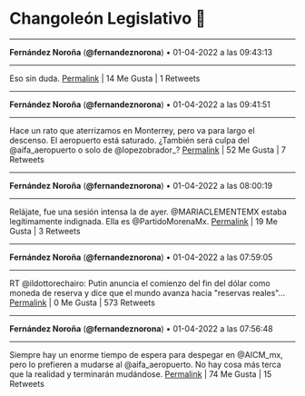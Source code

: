 # Changoleón Legislativo 🙈
*****
**Fernández Noroña** (**@fernandeznorona**) • 01-04-2022 a las 09:43:13
*****
Eso sin duda.
[Permalink](https://twitter.com/fernandeznorona/status/1509949518535610370) | 14 Me Gusta | 1 Retweets
*****
**Fernández Noroña** (**@fernandeznorona**) • 01-04-2022 a las 09:41:51
*****
Hace un rato que aterrizamos en Monterrey, pero va para largo el descenso. El aeropuerto está saturado. ¿También será culpa del @aifa_aeropuerto o solo de @lopezobrador_?
[Permalink](https://twitter.com/fernandeznorona/status/1509949173050785794) | 52 Me Gusta | 7 Retweets
*****
**Fernández Noroña** (**@fernandeznorona**) • 01-04-2022 a las 08:00:19
*****
Relájate, fue una sesión intensa la de ayer. @MARIACLEMENTEMX estaba legítimamente indignada. Ella es @PartidoMorenaMx.
[Permalink](https://twitter.com/fernandeznorona/status/1509923622101655559) | 19 Me Gusta | 3 Retweets
*****
**Fernández Noroña** (**@fernandeznorona**) • 01-04-2022 a las 07:59:05
*****
RT @ildottorechairo: Putin anuncia el comienzo del fin del dólar como moneda de reserva y dice que el mundo avanza hacia "reservas reales"…
[Permalink](https://twitter.com/fernandeznorona/status/1509923312763379721) | 0 Me Gusta | 573 Retweets
*****
**Fernández Noroña** (**@fernandeznorona**) • 01-04-2022 a las 07:56:48
*****
Siempre hay un enorme tiempo de espera para despegar en @AICM_mx, pero lo prefieren a mudarse al @aifa_aeropuerto. No hay cosa más terca que la realidad y terminarán mudándose.
[Permalink](https://twitter.com/fernandeznorona/status/1509922740379263000) | 74 Me Gusta | 15 Retweets